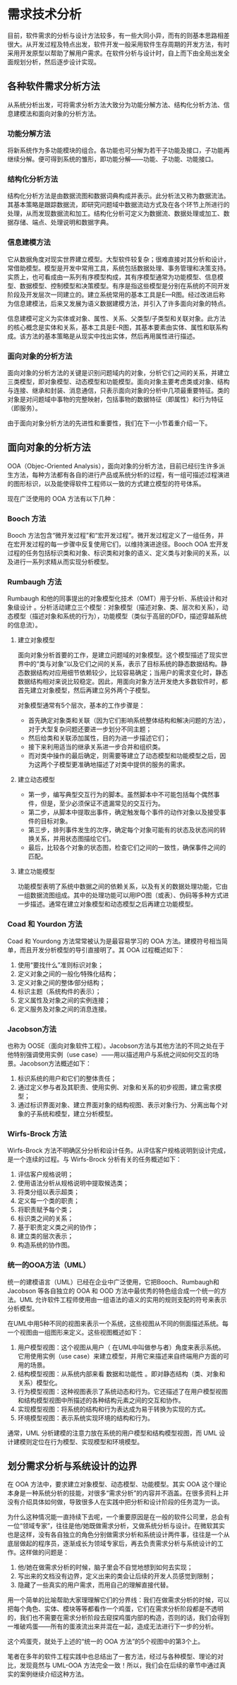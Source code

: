 # 需求技术分析

目前，软件需求的分析与设计方法较多，有一些大同小异，而有的则基本思路相差很大。从开发过程及特点出发，软件开发一般采用软件生存周期的开发方法，有时采用开发原型以帮助了解用户需求。在软件分析与设计时，自上而下由全局出发全面规划分析，然后逐步设计实现。

## 各种软件需求分析方法

从系统分析出发，可将需求分析方法大致分为功能分解方法、结构化分析方法、信息建模法和面向对象的分析方法。

### 功能分解方法

将新系统作为多功能模块的组合。各功能也可分解为若干子功能及接口，子功能再继续分解。便可得到系统的雏形，即功能分解——功能、子功能、功能接口。

### 结构化分析方法

结构化分析方法是由数据流图和数据词典构成并表示。此分析法又称为数据流法。其基本策略是跟踪数据流，即研究问题域中数据流动方式及在各个环节上所进行的处理，从而发现数据流和加工。结构化分析可定义为数据流、数据处理或加工、数据存储、端点、处理说明和数据字典。

### 信息建模方法

它从数据角度对现实世界建立模型。大型软件较复杂；很难直接对其分析和设计，常借助模型。模型是开发中常用工具，系统包括数据处理、事务管理和决策支持。实质上，也可看成由一系列有序模型构成，其有序模型通常为功能模型、信息模型、数据模型、控制模型和决策模型。有序是指这些模型是分别在系统的不同开发阶段及开发层次一同建立的。建立系统常用的基本工具是E—R图。经过改进后称为信息建模法，后来又发展为语义数据建模方法，并引入了许多面向对象的特点。

信息建模可定义为实体或对象、属性、关系、父类型/子类型和关联对象。此方法的核心概念是实体和关系，基本工具是E-R图，其基本要素由实体、属性和联系构成。该方法的基本策略是从现实中找出实体，然后再用属性进行描述。

### 面向对象的分析方法

面向对象的分析方法的关键是识别问题域内的对象，分析它们之间的关系，并建立三类模型，即对象模型、动态模型和功能模型。面向对象主要考虑类或对象、结构与连接、继承和封装、消息通信，只表示面向对象的分析中几项最重要特征。类的对象是对问题域中事物的完整映射，包括事物的数据特征（即属性）和行为特征（即服务）。

由于面向对象分析方法的先进性和重要性，我们在下一小节着重介绍一下。

## 面向对象的分析方法

OOA（Objec-Oriented Analysis），面向对象的分析方法，目前已经衍生许多派生方法，每种方法都有各自的进行产品或系统分析的过程，有一组可描述过程演进的图形标识，以及能使得软件工程师以一致的方式建立模型的符号体系。

现在广泛使用的 OOA 方法有以下几种：

### Booch 方法

Booch 方法包含“微开发过程”和“宏开发过程”。微开发过程定义了一组任务，并在宏开发过程的每一步骤中反复使用它们，以维持演进途径。Booch OOA 宏开发过程的任务包括标识类和对象、标识类和对象的语义、定义类与对象间的关系，以及进行一系列求精从而实现分析模型。

### Rumbaugh 方法

Rumbaugh 和他的同事提出的对象模型化技术（OMT）用于分析、系统设计和对象级设计 。分析活动建立三个模型：对象模型（描述对象、类、层次和关系），动态模型（描述对象和系统的行为），功能模型（类似于高层的DFD，描述穿越系统的信息流）。

1. 建立对象模型

   面向对象分析首要的工作，是建立问题域的对象模型。这个模型描述了现实世界中的“类与对象”以及它们之间的关系，表示了目标系统的静态数据结构。静态数据结构对应用细节依赖较少，比较容易确定；当用户的需求变化时，静态数据结构相对来说比较稳定。因此，用面向对象方法开发绝大多数软件时，都首先建立对象模型，然后再建立另外两个子模型。

   对象模型通常有5个层次，基本的工作步骤是：

   - 首先确定对象类和关联（因为它们影响系统整体结构和解决问题的方法），对于大型复杂问题还要进一步划分不同主题；
   - 然后给类和关联添加属性，目的为进一步描述它们；
   - 接下来利用适当的继承关系进一步合并和组织类。
   - 而对类中操作的最后确定，则需要等建立了动态模型和功能模型之后，因为这两个子模型更准确地描述了对类中提供的服务的需求。

2. 建立动态模型

   - 第一步，编写典型交互行为的脚本。虽然脚本中不可能包括每个偶然事件，但是，至少必须保证不遗漏常见的交互行为。
   - 第二步，从脚本中提取出事件，确定触发每个事件的动作对象以及接受事件的目标对象。
   - 第三步，排列事件发生的次序，确定每个对象可能有的状态及状态间的转换关系，并用状态图描绘它们。
   - 最后，比较各个对象的状态图，检查它们之间的一致性，确保事件之间的匹配。

3. 建立功能模型

   功能模型表明了系统中数据之间的依赖关系，以及有关的数据处理功能，它由一组数据流图组成。其中的处理功能可以用IPO图（或表）、伪码等多种方式进一步描述。通常在建立对象模型和动态模型之后再建立功能模型。

### Coad 和 Yourdon 方法

Coad 和 Yourdong 方法常常被认为是最容易学习的 OOA 方法。建模符号相当简单，而且开发分析模型的导引直接明了。其 OOA 过程概述如下：

1. 使用“要找什么”准则标识对象；
2. 定义对象之间的一般化∕特殊化结构；
3. 定义对象之间的整体∕部分结构；
4. 标识主题（系统构件的表示）；
5. 定义属性及对象之间的实例连接；
6. 定义服务及对象之间的消息连接。

### Jacobson方法

也称为 OOSE（面向对象软件工程）。Jacobson方法与其他方法的不同之处在于他特别强调使用实例（use case）——用以描述用户与系统之间如何交互的场景。Jacobson方法概述如下：

1. 标识系统的用户和它们的整体责任；
2. 通过定义参与者及其职责、使用实例、对象和关系的初步视图，建立需求模型；
3. 通过标识界面对象、建立界面对象的结构视图、表示对象行为、分离出每个对象的子系统和模型，建立分析模型。

### Wirfs-Brock 方法

Wirfs-Brock 方法不明确区分分析和设计任务。从评估客户规格说明到设计完成，是一个连续的过程。与 Wirfs-Brock 分析有关的任务概述如下：

1. 评估客户规格说明；
2. 使用语法分析从规格说明中提取候选类；
3. 将类分组以表示超类；
4. 定义每一个类的职责；
5. 将职责赋予每个类；
6. 标识类之间的关系；
7. 基于职责定义类之间的协作；
8. 建立类的层次表示；
9. 构造系统的协作图。

### 统一的OOA方法（UML）

统一的建模语言（UML）已经在企业中广泛使用，它把Booch、Rumbaugh和Jacobson 等各自独立的 OOA 和 OOD 方法中最优秀的特色组合成一个统一的方法。UML 允许软件工程师使用由一组语法的语义的实用的规则支配的符号来表示分析模型。

在UML中用5种不同的视图来表示一个系统，这些视图从不同的侧面描述系统。每一个视图由一组图形来定义。这些视图概述如下：

1. 用户模型视图：这个视图从用户（ 在UML中叫做参与者）角度来表示系统。它用使用实例（use case）来建立模型，并用它来描述来自终端用户方面的可用的场景。
2. 结构模型视图：从系统内部来看 数据和功能性 。即对静态结构（类、对象和关系）模型化。
3. 行为模型视图：这种视图表示了系统动态和行为。它还描述了在用户模型视图和结构模型视图中所描述的各种结构元素之间的交互和协作。
4. 实现模型视图：将系统的结构和行为表达成为易于转换为实现的方式。
5. 环境模型视图：表示系统实现环境的结构和行为。

通常，UML 分析建模的注意力放在系统的用户模型和结构模型视图，而 UML 设计建模则定位在行为模型、实现模型和环境模型。

## 划分需求分析与系统设计的边界

在 OOA 方法中，要求建立对象模型、动态模型、功能模型。其实 OOA 这个理论本身是一种系统分析的技能，对很多“需求分析”的内容并不涵盖。在很多资料上并没有介绍具体如何做，导致很多人在实践中把分析和设计阶段的任务混为一谈。

为什么这种情况能一直持续下去呢，一个重要原因是在一般的软件公司里，总会有一位“领域专家”，往往是他/她既做需求分析，又做系统分析与设计。在微软其实也是这样，没有各自独立的角色分别做需求分析和系统设计两件事，往往是一个从底层做起的程序员，逐渐成长为领域专家后，再去负责需求分析与系统设计的工作。这样做的问题是：

1. 他/她在做需求分析的时候，脑子里会不自觉地想到如何去实现；
2. 写出来的文档没有边界，定义出来的类会让后续的开发人员感觉到限制；
3. 隐藏了一些真实的用户需求，而用自己的理解直接代替。

用一个简单的比喻帮助大家理理解它们的分界线：我们在做需求分析的时候，可以把每个角色、实体、模块等等都看作一个鸡蛋，它们在需求分析阶段都是不透明的，我们也不需要在需求分析阶段去窥探鸡蛋内部的构造，否则的话，我们会得到一堆破鸡蛋——所有的蛋液流出来并混在一起，造成无法进行下一步的分析。

这个鸡蛋壳，就处于上述的“统一的 OOA 方法”的5个视图中的第3个上。

笔者在多年的软件工程实践中也总结出了一套方法，经过与各种模型、理论的对比，发现竟然与 UML-OOA 方法完全一致！所以，我们会在后续的章节中通过真实的案例继续介绍这种方法。
